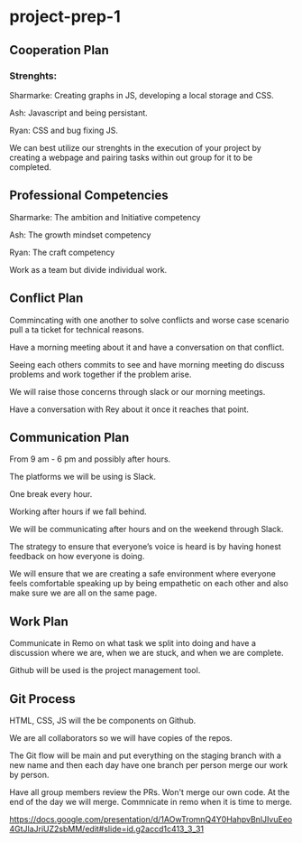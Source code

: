 # project-prep-1

## Cooperation Plan

### Strenghts:

Sharmarke: Creating graphs in JS, developing a local storage and CSS.

Ash: Javascript and being persistant.

Ryan: CSS and bug fixing JS.

We can best utilize our strenghts in the execution of your project by creating a webpage and pairing tasks within out group for it to be completed.

## Professional Competencies

Sharmarke: The ambition and Initiative competency

Ash: The growth mindset competency

Ryan: The craft competency

Work as a team but divide individual work.

## Conflict Plan

Commincating with one another to solve conflicts and worse case scenario pull a ta ticket for technical reasons.

Have a morning meeting about it and have a conversation on that conflict.

Seeing each others commits to see and have morning meeting do discuss problems and work together if the problem arise.

We will raise those concerns through slack or our morning meetings.

Have a conversation with Rey about it once it reaches that point.

## Communication Plan

From 9 am - 6 pm and possibly after hours.

The platforms we will be using is Slack.

One break every hour.

Working after hours if we fall behind.

We will be communicating after hours and on the weekend through Slack.

The strategy to ensure that everyone’s voice is heard is by having honest feedback on how everyone is doing.

We will ensure that we are creating a safe environment where everyone feels comfortable speaking up by being empathetic on each other and also make sure we are all on the same page.

## Work Plan

Communicate in Remo on what task we split into doing and have a discussion where we are, when we are stuck, and when we are complete.

Github will be used is the project management tool.

## Git Process

HTML, CSS, JS will the be components on Github.

We are all collaborators so we will have copies of the repos.

The Git flow will be main and put everything on the staging branch with a new name and then each day have one branch per person merge our work by person.

Have all group members review the PRs. Won't merge our own code. At the end of the day we will merge. Commnicate in remo when it is time to merge.

https://docs.google.com/presentation/d/1AOwTromnQ4Y0HahpvBnlJIvuEeo4GtJlaJriUZ2sbMM/edit#slide=id.g2accd1c413_3_31
